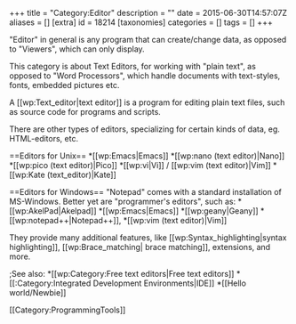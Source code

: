 +++
title = "Category:Editor"
description = ""
date = 2015-06-30T14:57:07Z
aliases = []
[extra]
id = 18214
[taxonomies]
categories = []
tags = []
+++

"Editor" in general is any program that can create/change data, as opposed to "Viewers", which can only display.

This category is about Text Editors, for working with "plain text", as opposed to "Word Processors", which handle documents with text-styles, fonts, embedded pictures etc.

A [[wp:Text_editor|text editor]] is a program for editing plain text files, such as source code for programs and scripts.

There are other types of editors, specializing for certain kinds of data, 
eg. HTML-editors, etc.

==Editors for Unix==
*[[wp:Emacs|Emacs]]
*[[wp:nano (text editor)|Nano]]
*[[wp:pico (text editor)|Pico]]
*[[wp:vi|Vi]] / [[wp:vim (text editor)|Vim]]
*[[wp:Kate (text_editor)|Kate]]

==Editors for Windows==
"Notepad" comes with a standard installation of MS-Windows. Better yet are "programmer's editors", such as:
*[[wp:AkelPad|Akelpad]]
*[[wp:Emacs|Emacs]]
*[[wp:geany|Geany]]
*[[wp:notepad++|Notepad++]],
*[[wp:vim (text editor)|Vim]]

They provide many additional features, like [[wp:Syntax_highlighting|syntax highlighting]], [[wp:Brace_matching| brace matching]], extensions, and more.



;See also: 
*[[wp:Category:Free text editors|Free text editors]]
*[[:Category:Integrated Development Environments|IDE]]
*[[Hello world/Newbie]]

[[Category:ProgrammingTools]]
